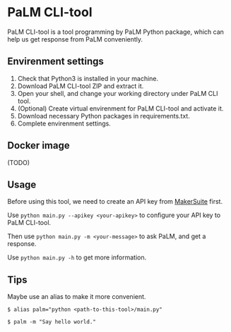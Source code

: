 # PaLM CLI-tool

PaLM CLI-tool is a tool programming by PaLM Python package, which can help us get response from PaLM conveniently.

## Envirenment settings

1. Check that Python3 is installed in your machine.
2. Download PaLM CLI-tool ZIP and extract it.
3. Open your shell, and change your working directory under PaLM CLI tool.
4. (Optional) Create virtual envirenment for PaLM CLI-tool and activate it.
5. Download necessary Python packages in requirements.txt.
6. Complete envirenment settings.

## Docker image

(TODO)

## Usage

Before using this tool, we need to create an API key from [MakerSuite](https://makersuite.google.com/app/apikey) first.

Use `python main.py --apikey <your-apikey>` to configure your API key to PaLM CLI-tool.

Then use `python main.py -m <your-message>` to ask PaLM, and get a response.

Use `python main.py -h` to get more information.

## Tips

Maybe use an alias to make it more convenient.

```
$ alias palm="python <path-to-this-tool>/main.py"

$ palm -m "Say hello world."
```
